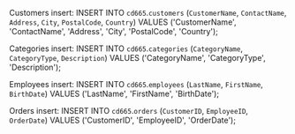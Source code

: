 Customers insert:
INSERT INTO `cd665`.`customers` (`CustomerName`, `ContactName`, `Address`, `City`, `PostalCode`, `Country`) VALUES ('CustomerName', 'ContactName', 'Address', 'City', 'PostalCode', 'Country');

Categories insert:
INSERT INTO `cd665`.`categories` (`CategoryName`, `CategoryType`, `Description`) VALUES ('CategoryName', 'CategoryType', 'Description');

Employees insert:
INSERT INTO `cd665`.`employees` (`LastName`, `FirstName`, `BirthDate`) VALUES ('LastName', 'FirstName', 'BirthDate');

Orders insert:
INSERT INTO `cd665`.`orders` (`CustomerID`, `EmployeeID`, `OrderDate`) VALUES ('CustomerID', 'EmployeeID', 'OrderDate');
